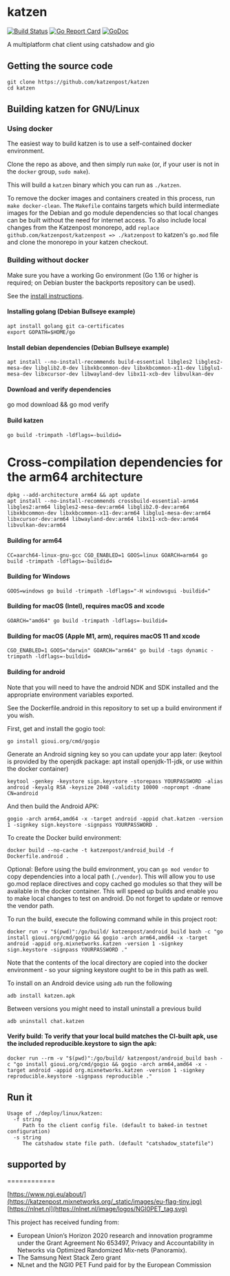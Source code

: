 katzen
=======

[![Build Status](https://github.com/katzenpost/katzen/actions/workflows/go.yml/badge.svg?branch=main)](https://github.com/katzenpost/katzen/actions/workflows/go.yml)
[![Go Report Card](https://goreportcard.com/badge/github.com/katzenpost/katzen)](https://goreportcard.com/report/github.com/katzenpost/katzen)
[![GoDoc](https://godoc.org/github.com/golang/gddo?status.svg)](https://pkg.go.dev/github.com/katzenpost/katzen?tab=doc)

A multiplatform chat client using catshadow and gio

## Getting the source code

    git clone https://github.com/katzenpost/katzen
    cd katzen

## Building katzen for GNU/Linux

### Using docker

The easiest way to build katzen is to use a self-contained docker environment.

Clone the repo as above, and then simply run `make` (or, if your user is not in
the `docker` group, `sudo make`).

This will build a `katzen` binary which you can run as `./katzen`.

To remove the docker images and containers created in this process, run `make
docker-clean`. The `Makefile` contains targets which build intermediate images
for the Debian and go module dependencies so that local changes can be built
without the need for internet access. To also include local changes from the
Katzenpost monorepo, add `replace github.com/katzenpost/katzenpost =>
./katzenpost` to katzen's `go.mod` file and clone the monorepo in your katzen
checkout.

### Building without docker

Make sure you have a working Go environment (Go 1.16 or higher is required; on
Debian buster the backports repository can be used).

See the [install instructions](http://golang.org/doc/install.html).

#### Installing golang (Debian Bullseye example)

    apt install golang git ca-certificates
    export GOPATH=$HOME/go

#### Install debian dependencies (Debian Bullseye example)

    apt install --no-install-recommends build-essential libgles2 libgles2-mesa-dev libglib2.0-dev libxkbcommon-dev libxkbcommon-x11-dev libglu1-mesa-dev libxcursor-dev libwayland-dev libx11-xcb-dev libvulkan-dev

#### Download and verify dependencies

   go mod download && go mod verify

#### Build katzen

    go build -trimpath -ldflags=-buildid=

# Cross-compilation dependencies for the arm64 architecture

    dpkg --add-architecture arm64 && apt update
    apt install --no-install-recommends crossbuild-essential-arm64 libgles2:arm64 libgles2-mesa-dev:arm64 libglib2.0-dev:arm64 libxkbcommon-dev libxkbcommon-x11-dev:arm64 libglu1-mesa-dev:arm64 libxcursor-dev:arm64 libwayland-dev:arm64 libx11-xcb-dev:arm64 libvulkan-dev:arm64

#### Building for arm64

    CC=aarch64-linux-gnu-gcc CGO_ENABLED=1 GOOS=linux GOARCH=arm64 go build -trimpath -ldflags=-buildid=

#### Building for Windows

    GOOS=windows go build -trimpath -ldflags="-H windowsgui -buildid="

#### Building for macOS (Intel), requires macOS and xcode

    GOARCH="amd64" go build -trimpath -ldflags=-buildid=

#### Building for macOS (Apple M1, arm), requires macOS 11 and xcode

    CGO_ENABLED=1 GOOS="darwin" GOARCH="arm64" go build -tags dynamic -trimpath -ldflags=-buildid=

#### Building for android

Note that you will need to have the android NDK and SDK installed and the
appropriate environment variables exported.

See the Dockerfile.android in this repository to set up a build environment if you wish.

First, get and install the gogio tool:

    go install gioui.org/cmd/gogio

Generate an Android signing key so you can update your app later:
(keytool is provided by the openjdk package: apt install openjdk-11-jdk, or use within the docker container)

    keytool -genkey -keystore sign.keystore -storepass YOURPASSWORD -alias android -keyalg RSA -keysize 2048 -validity 10000 -noprompt -dname CN=android

And then build the Android APK:

    gogio -arch arm64,amd64 -x -target android -appid chat.katzen -version 1 -signkey sign.keystore -signpass YOURPASSWORD .

To create the Docker build environment:

    docker build --no-cache -t katzenpost/android_build -f Dockerfile.android .

Optional: Before using the build environment, you can `go mod vendor` to copy
dependencies into a local path (`./vendor`).  This will allow you to use go.mod
replace directives and copy cached go modules so that they will be available in
the docker container. This will speed up builds and enable you to make local
changes to test on android. Do not forget to update or remove the vendor path.

To run the build, execute the following command while in this project root:

    docker run -v "$(pwd)":/go/build/ katzenpost/android_build bash -c "go install gioui.org/cmd/gogio && gogio -arch arm64,amd64 -x -target android -appid org.mixnetworks.katzen -version 1 -signkey sign.keystore -signpass YOURPASSWORD ."

Note that the contents of the local directory are copied into the docker environment - so your signing keystore ought to be in this path as well.

To install on an Android device using `adb` run the following

    adb install katzen.apk

Between versions you might need to install uninstall a previous build

    adb uninstall chat.katzen

#### Verify build: To verify that your local build matches the CI-built apk, use the included reproducible.keystore to sign the apk:

    docker run --rm -v "$(pwd)":/go/build/ katzenpost/android_build bash -c "go install gioui.org/cmd/gogio && gogio -arch arm64,amd64 -x -target android -appid org.mixnetworks.katzen -version 1 -signkey reproducible.keystore -signpass reproducible ."

## Run it

    Usage of ./deploy/linux/katzen:
      -f string
         Path to the client config file. (default to baked-in testnet configuration)
      -s string
         The catshadow state file path. (default "catshadow_statefile")

## supported by
============

[https://www.ngi.eu/about/](https://katzenpost.mixnetworks.org/_static/images/eu-flag-tiny.jpg)
[https://nlnet.nl](https://nlnet.nl/image/logos/NGI0PET_tag.svg)

This project has received funding from:

* European Union’s Horizon 2020 research and innovation programme under the Grant Agreement No 653497, Privacy and Accountability in Networks via Optimized Randomized Mix-nets (Panoramix).
* The Samsung Next Stack Zero grant
* NLnet and the NGI0 PET Fund paid for by the European Commission
